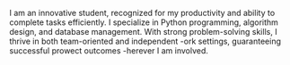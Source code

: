 I am an innovative student, recognized for my productivity and ability to complete tasks efficiently. I specialize in
Python programming, algorithm design, and database management. With strong problem-solving skills, I thrive
in both team-oriented and independent -ork settings, guaranteeing successful prowect outcomes -herever I am
involved.
